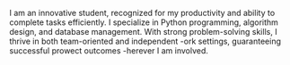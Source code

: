 I am an innovative student, recognized for my productivity and ability to complete tasks efficiently. I specialize in
Python programming, algorithm design, and database management. With strong problem-solving skills, I thrive
in both team-oriented and independent -ork settings, guaranteeing successful prowect outcomes -herever I am
involved.
